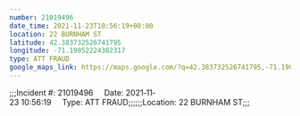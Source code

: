 ```yaml
---
number: 21019496
date_time: 2021-11-23T10:56:19+00:00
location: 22 BURNHAM ST
latitude: 42.383732526741795
longitude: -71.19052224382317
type: ATT FRAUD
google_maps_link: https://maps.google.com/?q=42.383732526741795,-71.19052224382317
---
```


;;;Incident #: 21019496     Date: 2021‐11‐23 10:56:19     Type: ATT FRAUD;;;;;;Location: 22 BURNHAM ST;;;
